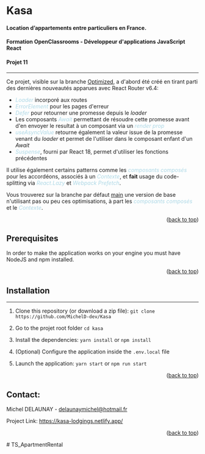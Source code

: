 <a name="readme-top"></a>

# Kasa

#### Location d’appartements entre particuliers en France.

#### Formation OpenClassrooms - Développeur d'applications JavaScript React
#### Projet 11
****
Ce projet, visible sur la branche [Optimized](https://github.com/MichelD-dev/Kasa/tree/Optimized), a d'abord été créé en tirant parti des dernières nouveautés apparues avec React Router v6.4:
- <font color="lightblue">*Loader*</font> incorporé aux routes
- <font color="lightblue">*ErrorElement*</font> pour les pages d'erreur
- <font color="lightblue">*Defer*</font> pour retourner une promesse depuis le *loader*
- Les composants <font color="lightblue">*Await*</font> permettant de résoudre cette promesse avant d'en envoyer le resultat à un composant via un <font color="lightblue">*render prop*</font>
- <font color="lightblue">*useAsyncValue*</font> retourne également la valeur issue de la promesse venant du *loader* et permet de l'utiliser dans le composant enfant d'un *Await*
- <font color="lightblue">*Suspense*</font>, fourni par React 18, permet d'utiliser les fonctions précédentes

Il utilise également certains patterns comme les <font color="lightblue">*composants composés*</font> pour les accordéons, associés à un <font color="lightblue">*Contexte*</font>, et **fait** usage du code-splitting via <font color="lightblue">*React.Lazy*</font> et <font color="lightblue">*Webpack Prefetch*</font>.

Vous trouverez sur la branche par défaut [main](https://github.com/MichelD-dev/Kasa) une version de base n'utilisant pas ou peu ces optimisations, à part les <font color="lightblue">*composants composés*</font> et le <font color="lightblue">*Contexte*</font>.

<p align="right">(<a href="#readme-top">back to top</a>)</p>

## Prerequisites

In order to make the application works on your engine you must have NodeJS and
npm installed.

<p align="right">(<a href="#readme-top">back to top</a>)</p>

## Installation
****
1. Clone this repository (or download a zip file):
   `git clone https://github.com/MichelD-dev/Kasa`

2. Go to the projet root folder `cd kasa`

3. Install the dependencies: `yarn install` or `npm install`

4. (Optional) Configure the application inside the `.env.local` file

5. Launch the application: `yarn start` or `npm run start`

<p align="right">(<a href="#readme-top">back to top</a>)</p>

## Contact:
Michel DELAUNAY - delaunaymichel@hotmail.fr  

Project Link: https://kasa-lodgings.netlify.app/

<p align="right">(<a href="#readme-top">back to top</a>)</p>#   T S _ A p a r t m e n t R e n t a l  
 
